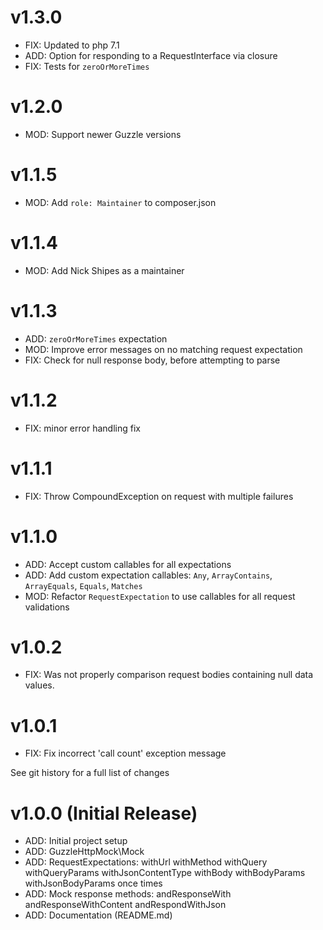 # v1.3.0
* FIX: Updated to php 7.1
* ADD: Option for responding to a RequestInterface via closure
* FIX: Tests for `zeroOrMoreTimes`

# v1.2.0

* MOD: Support newer Guzzle versions

# v1.1.5

* MOD: Add `role: Maintainer` to composer.json 

# v1.1.4

* MOD: Add Nick Shipes as a maintainer

# v1.1.3

* ADD: `zeroOrMoreTimes` expectation
* MOD: Improve error messages on no matching request expectation
* FIX: Check for null response body, before attempting to parse

# v1.1.2

* FIX: minor error handling fix

# v1.1.1

* FIX: Throw CompoundException on request with multiple failures

# v1.1.0

* ADD: Accept custom callables for all expectations
* ADD: Add custom expectation callables: `Any`, `ArrayContains`, `ArrayEquals`, `Equals`, `Matches`
* MOD: Refactor `RequestExpectation` to use callables for all request validations

# v1.0.2

* FIX: Was not properly comparison request bodies containing null data values.

# v1.0.1

* FIX: Fix incorrect 'call count' exception message

See git history for a full list of changes

# v1.0.0 (Initial Release)

* ADD: Initial project setup
* ADD: GuzzleHttpMock\Mock
* ADD: RequestExpectations:
    withUrl
    withMethod
    withQuery
    withQueryParams
    withJsonContentType
    withBody
    withBodyParams
    withJsonBodyParams
    once
    times
* ADD: Mock response methods:
    andResponseWith
    andResponseWithContent
    andRespondWithJson
* ADD: Documentation (README.md)
